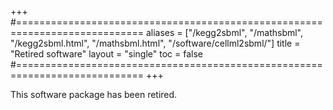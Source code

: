 +++
#============================================================================
aliases = ["/kegg2sbml", "/mathsbml", "/kegg2sbml.html", "/mathsbml.html",
"/software/cellml2sbml/"]
title  = "Retired software"
layout = "single"
toc    = false
#============================================================================
+++

This software package has been retired.
